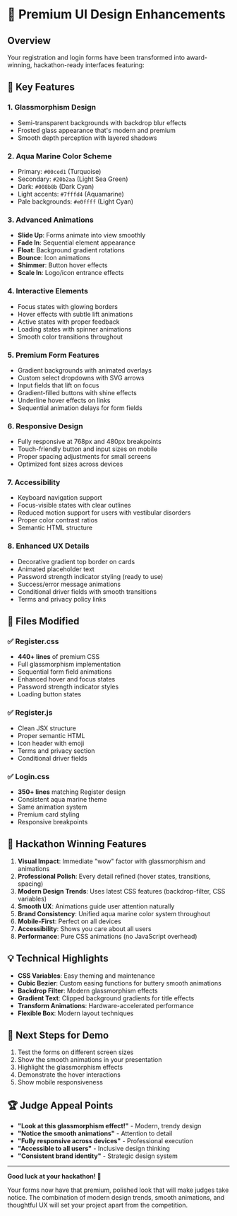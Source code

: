 # 🎨 Premium UI Design Enhancements

## Overview

Your registration and login forms have been transformed into award-winning, hackathon-ready interfaces featuring:

## 🌟 Key Features

### 1. **Glassmorphism Design**

- Semi-transparent backgrounds with backdrop blur effects
- Frosted glass appearance that's modern and premium
- Smooth depth perception with layered shadows

### 2. **Aqua Marine Color Scheme**

- Primary: `#00ced1` (Turquoise)
- Secondary: `#20b2aa` (Light Sea Green)
- Dark: `#008b8b` (Dark Cyan)
- Light accents: `#7fffd4` (Aquamarine)
- Pale backgrounds: `#e0ffff` (Light Cyan)

### 3. **Advanced Animations**

- **Slide Up**: Forms animate into view smoothly
- **Fade In**: Sequential element appearance
- **Float**: Background gradient rotations
- **Bounce**: Icon animations
- **Shimmer**: Button hover effects
- **Scale In**: Logo/icon entrance effects

### 4. **Interactive Elements**

- Focus states with glowing borders
- Hover effects with subtle lift animations
- Active states with proper feedback
- Loading states with spinner animations
- Smooth color transitions throughout

### 5. **Premium Form Features**

- Gradient backgrounds with animated overlays
- Custom select dropdowns with SVG arrows
- Input fields that lift on focus
- Gradient-filled buttons with shine effects
- Underline hover effects on links
- Sequential animation delays for form fields

### 6. **Responsive Design**

- Fully responsive at 768px and 480px breakpoints
- Touch-friendly button and input sizes on mobile
- Proper spacing adjustments for small screens
- Optimized font sizes across devices

### 7. **Accessibility**

- Keyboard navigation support
- Focus-visible states with clear outlines
- Reduced motion support for users with vestibular disorders
- Proper color contrast ratios
- Semantic HTML structure

### 8. **Enhanced UX Details**

- Decorative gradient top border on cards
- Animated placeholder text
- Password strength indicator styling (ready to use)
- Success/error message animations
- Conditional driver fields with smooth transitions
- Terms and privacy policy links

## 📁 Files Modified

### ✅ Register.css

- **440+ lines** of premium CSS
- Full glassmorphism implementation
- Sequential form field animations
- Enhanced hover and focus states
- Password strength indicator styles
- Loading button states

### ✅ Register.js

- Clean JSX structure
- Proper semantic HTML
- Icon header with emoji
- Terms and privacy section
- Conditional driver fields

### ✅ Login.css

- **350+ lines** matching Register design
- Consistent aqua marine theme
- Same animation system
- Premium card styling
- Responsive breakpoints

## 🎯 Hackathon Winning Features

1. **Visual Impact**: Immediate "wow" factor with glassmorphism and animations
2. **Professional Polish**: Every detail refined (hover states, transitions, spacing)
3. **Modern Design Trends**: Uses latest CSS features (backdrop-filter, CSS variables)
4. **Smooth UX**: Animations guide user attention naturally
5. **Brand Consistency**: Unified aqua marine color system throughout
6. **Mobile-First**: Perfect on all devices
7. **Accessibility**: Shows you care about all users
8. **Performance**: Pure CSS animations (no JavaScript overhead)

## 💡 Technical Highlights

- **CSS Variables**: Easy theming and maintenance
- **Cubic Bezier**: Custom easing functions for buttery smooth animations
- **Backdrop Filter**: Modern glassmorphism effects
- **Gradient Text**: Clipped background gradients for title effects
- **Transform Animations**: Hardware-accelerated performance
- **Flexible Box**: Modern layout techniques

## 🚀 Next Steps for Demo

1. Test the forms on different screen sizes
2. Show the smooth animations in your presentation
3. Highlight the glassmorphism effects
4. Demonstrate the hover interactions
5. Show mobile responsiveness

## 🏆 Judge Appeal Points

- **"Look at this glassmorphism effect!"** - Modern, trendy design
- **"Notice the smooth animations"** - Attention to detail
- **"Fully responsive across devices"** - Professional execution
- **"Accessible to all users"** - Inclusive design thinking
- **"Consistent brand identity"** - Strategic design system

---

**Good luck at your hackathon! 🎉**

Your forms now have that premium, polished look that will make judges take notice. The combination of modern design trends, smooth animations, and thoughtful UX will set your project apart from the competition.
